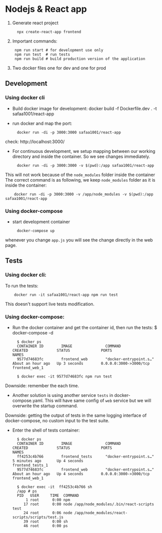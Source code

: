 # Nodejs & React app

1. Generate react project

         npx create-react-app frontend

2. Important commands:

        npm run start # for development use only
        npm run test  # run tests 
        npm run build # build production version of the application
        
3. Two docker files one for dev and one for prod

## Development

### Using docker cli
- Build docker image for development:
        docker build -f Dockerfile.dev . -t safaa1001/react-app
        
- run docker and map the port:
        
        docker run -di -p 3000:3000 safaa1001/react-app
check: http://localhost:3000/

- For continuous development, we setup mapping between our working directory and inside the container. So we see changes immediately. 
       
        docker run -di -p 3000:3000 -v $(pwd):/app safaa1001/react-app
This will not work because of the `node_modules` folder inside the container
The correct command is as following, we keep `node_modules` folder as it is inside the container:

        docker run -di -p 3000:3000 -v /app/node_modules -v $(pwd):/app safaa1001/react-app

### Using docker-compose
- start development container
        
        docker-compose up
        
whenever you change `app.js` you will see the change directly in the web page.        

## Tests

### Using docker cli:

To run the tests:

        docker run -it safaa1001/react-app npm run test   

This doesn't support live tests modification.
        
### Using docker-compose:

- Run the docker container and get the container id, then run the tests:
        $ docker-compose -d
        
        $ docker ps
        CONTAINER ID        IMAGE               COMMAND                  CREATED             STATUS              PORTS                    NAMES
        9577d74683fc        frontend_web        "docker-entrypoint.s…"   About an hour ago   Up 3 seconds        0.0.0.0:3000->3000/tcp   frontend_web_1
      
        $ docker exec -it 9577d74683fc npm run test
Downside: remember the <CONTAINER ID> each time.

- Another solution is using another service `tests` in docker-compose.yaml.
This will have same config of `web` service but we will overwrite the startup command.

Downside: getting the output of tests in the same logging interface of docker-compose, no custom input to the test suite.

- Enter the shell of tests container:

        $ docker ps
        CONTAINER ID        IMAGE               COMMAND                  CREATED             STATUS              PORTS                    NAMES
        ff4253c4b766        frontend_tests      "docker-entrypoint.s…"   5 minutes ago       Up 4 seconds                                 frontend_tests_1
        9577d74683fc        frontend_web        "docker-entrypoint.s…"   About an hour ago   Up 4 seconds        0.0.0.0:3000->3000/tcp   frontend_web_1

        $ docker exec -it  ff4253c4b766 sh
        /app # ps
        PID   USER     TIME  COMMAND
            1 root      0:00 npm
           17 root      0:00 node /app/node_modules/.bin/react-scripts test
           24 root      0:06 node /app/node_modules/react-scripts/scripts/test.js
           39 root      0:00 sh
           46 root      0:00 ps

